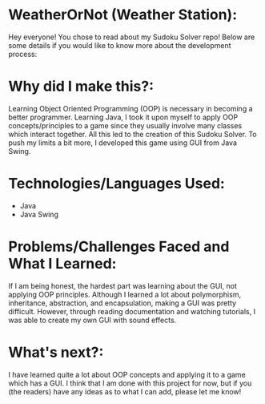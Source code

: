 # WeatherOrNot (Weather Station):

Hey everyone! You chose to read about my Sudoku Solver repo! Below are some details if you would like to know more about the development process:

# Why did I make this?: 

Learning Object Oriented Programming (OOP) is necessary in becoming a better programmer. Learning Java, I took it upon myself to apply OOP concepts/principles to a game since 
they usually involve many classes which interact together. All this led to the creation of this Sudoku Solver. To push my limits a bit more, I developed this game using GUI from
Java Swing.

# Technologies/Languages Used:

- Java
- Java Swing

# Problems/Challenges Faced and What I Learned:

If I am being honest, the hardest part was learning about the GUI, not applying OOP principles. Although I learned a lot about polymorphism, inheritance, abstraction, and encapsulation, 
making a GUI was pretty difficult. However, through reading documentation and watching tutorials, I was able to create my own GUI with sound effects.


# What's next?:

I have learned quite a lot about OOP concepts and applying it to a game which has a GUI. I think that I am done with this project for now, but if you (the readers) have any
ideas as to what I can add, please let me know!
